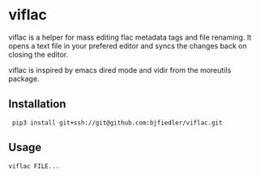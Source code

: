 viflac
======================


viflac is a helper for mass editing flac metadata tags and file renaming. It opens a text file in your prefered editor and syncs the changes back on closing the editor.

viflac is inspired by emacs dired mode and vidir from the moreutils package.

Installation
------------

     pip3 install git+ssh://git@github.com:bjfiedler/viflac.git

Usage
----

	viflac FILE...
